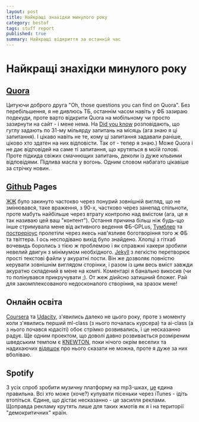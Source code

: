 ```yaml
---
layout: post
title: Найкращі знахідки минулого року
category: bestof
tags: stuff report
published: true
summary: Найкращі відкриття за останній час
---
```


# Найкращі знахідки минулого року

## [Quora](http://www.quora.com/)

Цитуючи доброго друга "Oh, those questions you can find on Quora". Без перебільшення, я не дивлюсь ТБ, останнім часом навіть у ФБ зазираю подекуди, проте варто відкрити  Quora на мобільному чи просто зазирнути на сайт - і мене нема. На [Did you know](http://www.youtube.com/watch?v=YmwwrGV_aiE) розповідають, що гуглу задають по 31-му мільярду запитань на місяць (ага знаю я ці запитання). І цікаво навіть не те, кому ці запитання задавали раніше, ціково хто здатен на них відповісти. Так от - тепер я знаю.) Може Quora і  не дає відповідей на саме ті запитання, що крутяться в моїй голові. Проте підкида свіжих смачнющих запитань, деколи із дуже кльвими відповідями. Підлива масла у вогонь. Одним словом набагато цікавіше за стрічку новин.

## [Github](https://github.com/) Pages

[ЖЖ](http://users.livejournal.com/kosty_/) було закинуто частокво через понурий зовнішній вигляд, що не змінювався, таке враження, з 90-х, частково через занепад спільноти, проте мабуть найбільше через втрату контролю над вмістом (ага, це я так називаю цей ваш "контент"). Остання причина більш ніж будь-що інше стримувала мене від активного ведення ФБ-GPLus, [Тумблер](https://www.tumblr.com/) та [постреріоус](https://posterous.com/) пролетіли через якесь нав'язливе боготворіння того ж ФБ та твіттера. І ось несподівано вихід було знайдено. Хлопці з гітхаб вочевидь боролись з тією ж проблемою і як справжні хакери зробили невелий двигун з мінімумом необхідного. [Jekyll](http://jekyllrb.com/) з легкістю перетворює прості текстові файли у акуратні пости. Він же дозволяє повністю керувати зовнішнім виглядом сторінки, і разом із цим весь вміст завжди акуратно складений в мене на компі. Коментарі я банально викосив (чи то полінувався прикручувати ;). От жеж діийсно затишний бложег. Рай для закомплексованого недосконалого створіння, на зразок мене!

## Онлайн освіта

[Coursera](https://www.coursera.org/) та [Udacity](https://www.udacity.com/), з'явились далеко не цього року, проте з моменту коли з'явились перший ml-class (з нього почалась курсера) та ai-class (а з нього почався юдасіті) обоє стрімко розвивались, і це несказанно радує. Ще одним проектом, що доволі давно розвивається розміреним шведським темпом є [KNEWTON](http://www.knewton.com/), поки нічого окрім веселих та надихаючих [відяшок](http://www.youtube.com/watch?v=quYDkuD4dMU) про нього сказати не можна, проте я дуже за них вболіваю.

## Spotify

З усіх спроб зробити музичну платформу на mp3-шках, [це](https://www.spotify.com/) єдина правильна. Всі хто може (хоче?) купувати пісеньки через iTunes - ідіть втопіться. Єдине, що дістає несказанно - це засилля реклами. Щоправда рекламу крутять лише для таких жмотів як я і на території "демокритичних" країн.


